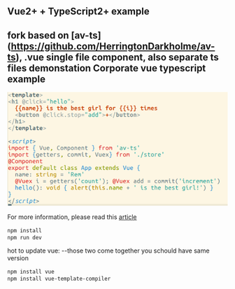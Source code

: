 Vue2+ + TypeScript2+ example 
--------------------------------
fork based on [av-ts] (https://github.com/HerringtonDarkholme/av-ts), .vue single file component, also separate ts files demonstation 
Corporate vue typescript example
------

![screenshot](screen.png)

For more information, please read this [article](https://herringtondarkholme.github.io/2016/10/03/vue2-ts2/)
```
npm install 
npm run dev
```

hot to update vue:
--those two come together you schould have same version
```
npm install vue 
npm install vue-template-compiler
```